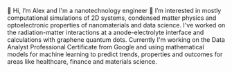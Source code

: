👋 Hi, I’m Alex and I'm a nanotechnology engineer
👀 I’m interested in mostly computational simulations of 2D systems, condensed matter physics and optoelectronic properties of nanomaterials and data science.
I've worked on the radiation-matter interactions at a anode-electrolyte interface and calculations with graphene quantum dots. Currently I'm working on the Data Analyst Professional Certificate from Google and using mathematical models for machine learning to predict trends, properties and outcomes for areas like healthcare, finance and materials science.

<!--
**alexleonnano/alexleonnano** is a ✨ _special_ ✨ repository because its `README.md` (this file) appears on your GitHub profile.

Here are some ideas to get you started:

- 🔭 I’m currently working on ...
- 🌱 I’m currently learning ...
- 👯 I’m looking to collaborate on ...
- 🤔 I’m looking for help with ...
- 💬 Ask me about ...
- 📫 How to reach me: ...
- 😄 Pronouns: ...
- ⚡ Fun fact: ...
-->
